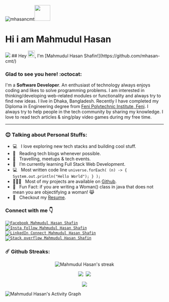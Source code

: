 <p align="left"><img src="https://komarev.com/ghpvc/?username=mhasan-cmt" alt="mhasancmt" /><img src="https://media.giphy.com/media/mGcNjsfWAjY5AEZNw6/giphy.gif" width="50"></p>
<h1>Hi i am Mahmudul Hasan</h1> <img src="https://c.tenor.com/-B81ztWwYAYAAAAj/covid-hi.gif"/>
## Hey <img src="https://media.giphy.com/media/hvRJCLFzcasrR4ia7z/giphy.gif" width="22px">, I'm [Mahmudul Hasan Shafin!](https://github.com/mhasan-cmt/)

### Glad to see you here! :octocat:

I'm a **Software Developer**. An enthusiast of technology always enjoys coding and likes to solve programming problems. I am interested in thinking/developing web-related modules or functionality and always try to find new ideas.
I live in Dhaka, Bangladesh. Recently I have completed my Diploma in Engineering degree from <a href="https://fenipoly.edu.bd/">Feni Polytechnic Institute, Feni</a>.
I always try to help people in the tech community by sharing my knowledge. I love to read tech articles & sing/play video games during my free time.

---
### :blush: Talking about Personal Stuffs:

-  💻 &nbsp; I love exploring new tech stacks and building cool stuff.
-  📰 &nbsp; Reading tech blogs whenever possible.
-  🍕 &nbsp; Travelling, meetups & tech events.
-  🚀 &nbsp; I’m currently learning Full Stack Web Development.
-  :computer: &nbsp; Most written code line `universe.forEach( (n) -> { System.out.println("Hello World"); } );`
-  👨🏻‍💻 &nbsp; Most of my projects are available on [Github](https://github.com/mhasan-cmt).
-  👾 &nbsp; Fun Fact: if you are writing a Woman() class in java that does not mean you are objectifying a woman! 😹
-  📝 &nbsp; Checkout my [Resume](https://github.com/mhasan-cmt).

<h3>Connect with me 👇</h3>

<p><code><a href="https://www.facebook.com/public/mhasan.cmt/" rel="nofollow"><img src="https://camo.githubusercontent.com/aa5acc6e1a9c9d65efa3ce1b71c9181704794738/68747470733a2f2f696d672e736869656c64732e696f2f62616467652f2532302d466f6c6c6f772d626c61636b3f636f6c6f723d313431373141266c6162656c436f6c6f723d313937366432266c6f676f3d66616365626f6f6b266c6f676f436f6c6f723d666666666666" alt="Facebook Mahmudul Hasan Shafin" data-canonical-src="https://img.shields.io/badge/%20-Follow-black?color=14171A&amp;labelColor=1976d2&amp;logo=facebook&amp;logoColor=ffffff" style="max-width:100%;"></a></code>
<code><a href="https://www.instagram.com/asm_shafin/" rel="nofollow">
<img src="https://camo.githubusercontent.com/ae9471b4054c80e23c343e23dbbed89b7cf4edf5/68747470733a2f2f696d672e736869656c64732e696f2f62616467652f2532302d466f6c6c6f772d626c61636b3f636f6c6f723d313431373141266c6162656c436f6c6f723d643831623630266c6f676f3d696e7374616772616d266c6f676f436f6c6f723d666666666666" alt="Insta Follow Mahmudul Hasan Shafin" data-canonical-src="https://img.shields.io/badge/%20-Follow-black?color=14171A&amp;labelColor=d81b60&amp;logo=instagram&amp;logoColor=ffffff" style="max-width:100%;">
</a></code>
<code><a href="https://www.linkedin.com/in/mhasancmt/" rel="nofollow"><img src="https://camo.githubusercontent.com/30b1a9002c659b7b7be7d364099a12ca06d7bd1b/68747470733a2f2f696d672e736869656c64732e696f2f62616467652f2532302d436f6e6e6563742d626c61636b3f636f6c6f723d313431373141266c6162656c436f6c6f723d323132313231266c6f676f3d6c696e6b6564696e266c6f676f436f6c6f723d666666666666" alt="LinkedIn Connect Mahmudul Hasan Shafin" data-canonical-src="https://img.shields.io/badge/%20-Connect-black?color=14171A&amp;labelColor=212121&amp;logo=linkedin&amp;logoColor=ffffff" style="max-width:100%;"></a></code>
<code><a href="https://stackoverflow.com/users/12388078/mahmudul-hasan-shafin"><img src="https://camo.githubusercontent.com/6c16966ca2fde7c772c57526ea15bbd09f3ba71c/68747470733a2f2f696d672e736869656c64732e696f2f62616467652f2d537461636b2532304f766572666c6f772d3232323232323f7374796c653d666c61742d737175617265266c6f676f3d737461636b2d6f766572666c6f77266c6f676f436f6c6f723d7768697465266c696e6b3d68747470733a2f2f737461636b6f766572666c6f772e636f6d2f75736572732f373933383437312f72696661742d683f7461623d70726f66696c65" alt="Stack overflow Mahmudul Hasan Shafin"></a></code>
</p>
<h3>☄️ Github Streaks:</h3>
<p align="center">
    <img alt="Mahmudul Hasan's streak" src="https://github-readme-streak-stats.herokuapp.com/?user=mhasan-cmt&theme=tokyonight&hide_border=true"/>
</p>
<p align="center">
<img src="https://github-readme-stats.vercel.app/api?username=mhasan-cmt&show_icons=true&theme=cobalt"/>
<img style="margin-left:.2rem;" src="https://github-readme-stats.vercel.app/api/top-langs/?username=mhasan-cmt&theme=cobalt&layout=compact"/>
</p>
<p align="center">
<img src="https://metrics.lecoq.io/mhasan-cmt"/></p>
<p>
<img alt="Mahmudul Hasan's Activity Graph" src="https://activity-graph.herokuapp.com/graph?username=mhasan-cmt&bg_color=1F222E&color=F8D866&line=F85D7F&point=FFFFFF&hide_border=true" />
</p>
